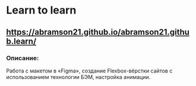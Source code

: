 # Learn to learn
## https://abramson21.github.io/abramson21.github.learn/
### Описание:
Работа с макетом в «Figma», создание Flexbox-вёрстки сайтов с использованием технологии БЭМ, настройка анимации.
